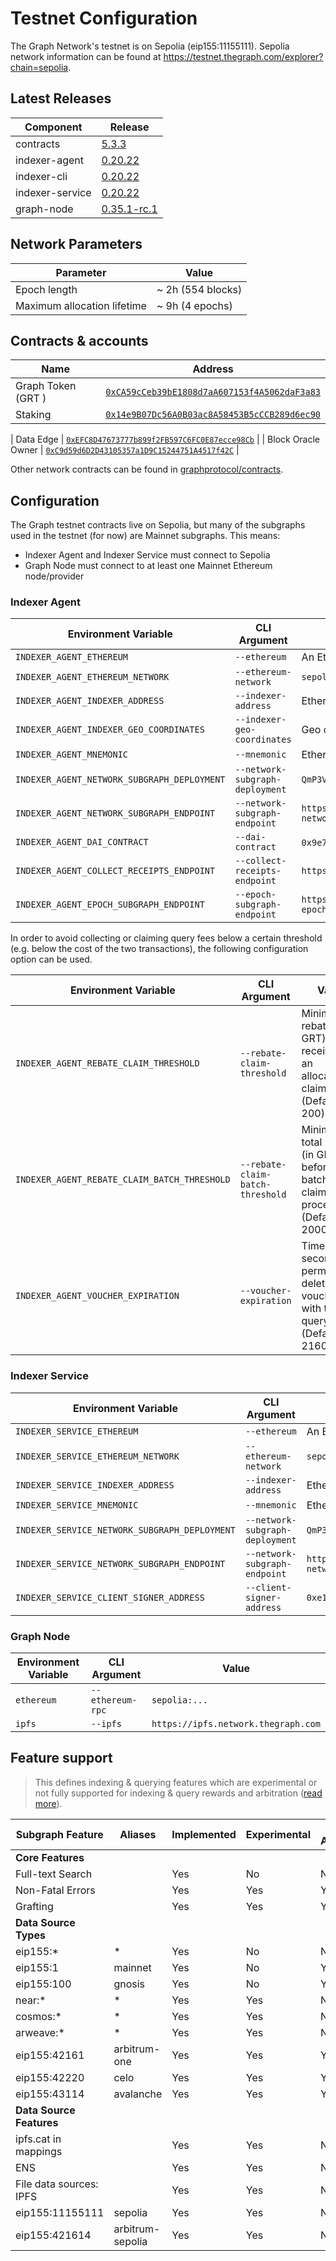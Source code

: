 # Testnet Configuration

The Graph Network's testnet is on Sepolia (eip155:11155111). Sepolia network information can be found at https://testnet.thegraph.com/explorer?chain=sepolia.

## Latest Releases

| Component       | Release                                                                             |
| --------------- | ------------------------------------------------------------------------------------|
| contracts       | [5.3.3](https://github.com/graphprotocol/contracts/releases/tag/v5.3.3)             |
| indexer-agent   | [0.20.22](https://github.com/graphprotocol/indexer/releases/tag/v0.20.22)           |
| indexer-cli     | [0.20.22](https://github.com/graphprotocol/indexer/releases/tag/v0.20.22)           |
| indexer-service | [0.20.22](https://github.com/graphprotocol/indexer/releases/tag/v0.20.22)           |
| graph-node      | [0.35.1-rc.1](https://github.com/graphprotocol/graph-node/releases/tag/v0.35.1-rc.1)|

## Network Parameters

| Parameter                   | Value             |
| --------------------------- | ----------------- |
| Epoch length                | ~ 2h (554 blocks) |
| Maximum allocation lifetime | ~ 9h (4 epochs)   |

## Contracts & accounts

| Name               | Address                                                                                                                        |
| ------------------ | ------------------------------------------------------------------------------------------------------------------------------ |
| Graph Token (GRT ) | [`0xCA59cCeb39bE1808d7aA607153f4A5062daF3a83`](https://sepolia.etherscan.io/address/0xCA59cCeb39bE1808d7aA607153f4A5062daF3a83) |
| Staking            | [`0x14e9B07Dc56A0B03ac8A58453B5cCCB289d6ec90`](https://sepolia.etherscan.io/address/0x14e9B07Dc56A0B03ac8A58453B5cCCB289d6ec90) |

| Data Edge          | [`0xEFC8D47673777b899f2FB597C6FC0E87ecce98Cb`](https://sepolia.etherscan.io/address/0xEFC8D47673777b899f2FB597C6FC0E87ecce98Cb) |
| Block Oracle Owner | [`0xC9d59d6D2D43105357a1D9C15244751A4517f42C`](https://sepolia.etherscan.io/address/0xfA711DA0f9336f27E7B7483398cbd8F0880f259a) |

Other network contracts can be found in [graphprotocol/contracts](https://github.com/graphprotocol/contracts/blob/main/addresses.json#L1426-L1645).

## Configuration

The Graph testnet contracts live on Sepolia, but many of the subgraphs used in the
testnet (for now) are Mainnet subgraphs. This means:

- Indexer Agent and Indexer Service must connect to Sepolia
- Graph Node must connect to at least one Mainnet Ethereum node/provider

### Indexer Agent

| Environment Variable                        | CLI Argument                    | Value                                                                             |
| ------------------------------------------- | ------------------------------- | --------------------------------------------------------------------------------- |
| `INDEXER_AGENT_ETHEREUM`                    | `--ethereum`                    | An Ethereum Sepolia node/provider                                                 |
| `INDEXER_AGENT_ETHEREUM_NETWORK`            | `--ethereum-network`            | `sepolia`                                                                         |
| `INDEXER_AGENT_INDEXER_ADDRESS`             | `--indexer-address`             | Ethereum address of testnet indexer                                               |
| `INDEXER_AGENT_INDEXER_GEO_COORDINATES`     | `--indexer-geo-coordinates`     | Geo coordinates of testnet indexer infrastructure                                 |
| `INDEXER_AGENT_MNEMONIC`                    | `--mnemonic`                    | Ethereum mnemonic for testnet operator                                            |
| `INDEXER_AGENT_NETWORK_SUBGRAPH_DEPLOYMENT` | `--network-subgraph-deployment` | `QmP3Vf8hp3FDHhmZ2JvZd1NbDC27CTkp2uK1TQcCYB8GCo`                                  |
| `INDEXER_AGENT_NETWORK_SUBGRAPH_ENDPOINT`   | `--network-subgraph-endpoint`   | `https://api.thegraph.com/subgraphs/name/graphprotocol/graph-network-sepolia`     |
| `INDEXER_AGENT_DAI_CONTRACT`                | `--dai-contract`                | `0x9e7e607afd22906f7da6f1ec8f432d6f244278be` (GDAI)                               |
| `INDEXER_AGENT_COLLECT_RECEIPTS_ENDPOINT`   | `--collect-receipts-endpoint`   | `https://gateway.testnet.thegraph.com/collect-receipts`                           |
| `INDEXER_AGENT_EPOCH_SUBGRAPH_ENDPOINT`     | `--epoch-subgraph-endpoint`     | `https://api.thegraph.com/subgraphs/name/graphprotocol/sepolia-epoch-block-oracle`|

In order to avoid collecting or claiming query fees below a certain threshold
(e.g. below the cost of the two transactions), the following configuration
option can be used.

| Environment Variable                         | CLI Argument                      | Value                                                                                     |
| -------------------------------------------- | --------------------------------- | ----------------------------------------------------------------------------------------- |
| `INDEXER_AGENT_REBATE_CLAIM_THRESHOLD`       | `--rebate-claim-threshold`        | Minimum rebate (in GRT) received for an allocation to claim (Default: 200)                |
| `INDEXER_AGENT_REBATE_CLAIM_BATCH_THRESHOLD` | `--rebate-claim-batch-threshold`  | Minimum total rebates (in GRT) before a batched claim is processed (Default: 2000)        |
| `INDEXER_AGENT_VOUCHER_EXPIRATION`           | `--voucher-expiration`            | Time (in seconds) to permanently delete vouchers with too few query fees  (Default: 2160) |

### Indexer Service

| Environment Variable                          | CLI Argument                    | Value                                                                           |
| --------------------------------------------- | ------------------------------- | ------------------------------------------------------------------------------- |
| `INDEXER_SERVICE_ETHEREUM`                    | `--ethereum`                    | An Ethereum Sepolia node/provider                                               |
| `INDEXER_SERVICE_ETHEREUM_NETWORK`            | `--ethereum-network`            | `sepolia`                                                                       |
| `INDEXER_SERVICE_INDEXER_ADDRESS`             | `--indexer-address`             | Ethereum address of testnet indexer                                             |
| `INDEXER_SERVICE_MNEMONIC`                    | `--mnemonic`                    | Ethereum mnemonic for testnet operator                                          |
| `INDEXER_SERVICE_NETWORK_SUBGRAPH_DEPLOYMENT` | `--network-subgraph-deployment` | `QmP3Vf8hp3FDHhmZ2JvZd1NbDC27CTkp2uK1TQcCYB8GCo`                                |
| `INDEXER_SERVICE_NETWORK_SUBGRAPH_ENDPOINT`   | `--network-subgraph-endpoint`   | `https://api.thegraph.com/subgraphs/name/graphprotocol/graph-network-sepolia`   |
| `INDEXER_SERVICE_CLIENT_SIGNER_ADDRESS`       | `--client-signer-address`       | `0xe1EC4339019eC9628438F8755f847e3023e4ff9c`                                    |

### Graph Node

| Environment Variable | CLI Argument     | Value                               |
| -------------------- | ---------------- | ----------------------------------- |
| `ethereum`           | `--ethereum-rpc` | `sepolia:...`                       |
| `ipfs`               | `--ipfs`         | `https://ipfs.network.thegraph.com` |

## Feature support

> This defines indexing & querying features which are experimental or not fully supported for indexing & query rewards and arbitration ([read more](../feature-support-matrix.md)).

| Subgraph Feature         | Aliases          | Implemented | Experimental | Query Arbitration | Indexing Arbitration | Indexing Rewards |
|--------------------------|------------------|-------------|--------------|-------------------|----------------------|------------------|
| **Core Features**        |                  |             |              |                   |                      |                  |
| Full-text Search         |                  | Yes         | No           | No                | Yes                  | Yes              |
| Non-Fatal Errors         |                  | Yes         | Yes          | Yes               | Yes                  | Yes              |
| Grafting                 |                  | Yes         | Yes          | Yes               | Yes                  | Yes              |
| **Data Source Types**    |                  |             |              |                   |                      |                  |
| eip155:*                 | *                | Yes         | No           | No                | No                   | No               |
| eip155:1                 | mainnet          | Yes         | No           | Yes               | Yes                  | Yes              |
| eip155:100               | gnosis           | Yes         | No           | Yes               | Yes                  | Yes              |
| near:*                   | *                | Yes         | Yes          | No                | No                   | No               |
| cosmos:*                 | *                | Yes         | Yes          | No                | No                   | No               |
| arweave:*                | *                | Yes         | Yes          | No                | No                   | No               |
| eip155:42161             | arbitrum-one     | Yes         | Yes          | Yes               | Yes                  | Yes              |
| eip155:42220             | celo             | Yes         | Yes          | Yes               | Yes                  | Yes              |
| eip155:43114             | avalanche        | Yes         | Yes          | Yes               | Yes                  | Yes              |
| **Data Source Features** |                  |             |              |                   |                      |                  |
| ipfs.cat in mappings     |                  | Yes         | Yes          | No                | No                   | No               |
| ENS                      |                  | Yes         | Yes          | No                | No                   | No               |
| File data sources: IPFS  |                  | Yes         | Yes          | No                | Yes                  | Yes              |
| eip155:11155111          | sepolia          | Yes         | Yes          | No                | Yes                  | Yes              |         
| eip155:421614            | arbitrum-sepolia | Yes         | Yes          | No                | Yes                  | Yes              |
